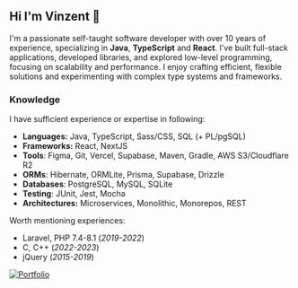 ## Hi I'm Vinzent 👋
I'm a passionate self-taught software developer with over 10 years of experience, specializing in **Java**, **TypeScript** and **React**. I've built full-stack applications, developed libraries, and explored low-level programming, focusing on scalability and performance. I enjoy crafting efficient, flexible solutions and experimenting with complex type systems and frameworks.

### Knowledge
I have sufficient experience or expertise in following:
- **Languages:** Java, TypeScript, Sass/CSS, SQL (+ PL/pgSQL)
- **Frameworks:** React, NextJS
- **Tools**: Figma, Git, Vercel, Supabase, Maven, Gradle, AWS S3/Cloudflare R2
- **ORMs**: Hibernate, ORMLite, Prisma, Supabase, Drizzle
- **Databases**: PostgreSQL, MySQL, SQLite
- **Testing**: JUnit, Jest, Mocha
- **Architectures:** Microservices, Monolithic, Monorepos, REST

Worth mentioning experiences:
- Laravel, PHP 7.4-8.1 (_2019-2022_)
- C, C++ (_2022-2023_)
- jQuery (_2015-2019_)

[![Portfolio](https://img.shields.io/badge/My_Portfolio-8A2BE2)](https://aparx.dev)

